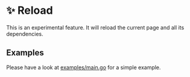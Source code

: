 # ✨ Reload

This is an experimental feature. It will reload the current page and all its dependencies.


## Examples

Please have a look at [examples/main.go](examples/main.go) for a simple example.